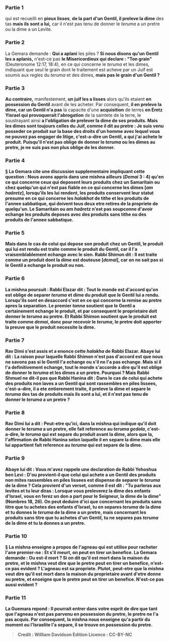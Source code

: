 
### Partie 1
qui est recueilli en <b>pieux lisses</b>, <b>de la part d'un Gentil, il preleve la dime</b> des tas <b>mais ils sont a lui,</b> car il n'est pas tenu de donner le <i>teruma</i> a un pretre ou la dime a un Levite.

### Partie 2
La Gemara demande : <b>Qui a aplani</b> les piles ? <b>Si nous disons qu'un Gentil les a aplanis,</b> n'est-ce pas <b>le Misericordieux qui declare : "Ton grain"</b> (Deuteronome 12:17, 18:4), en ce qui concerne le <i>teruma</i> et les dimes, indiquant que seul le grain dont le traitement est acheve par un Juif est soumis aux regles du <i>teruma</i> et des dimes, <b>mais pas le grain d'un Gentil ?</b>

### Partie 3
<b>Au contraire,</b> manifestement, <b>un juif les a lisses</b> alors qu'ils etaient <b>en possession du Gentil</b> avant de les acheter. Par consequent, <b>il en preleve la dime, car un Gentil n'a pas</b> la capacite d'une <b>acquisition</b> de terres <b>en Eretz Yisrael qui provoquerait l'abrogation</b> de la saintete de la terre, le soustrayant ainsi <b>a l'obligation de <b>prelever la dime</b> de ses produits. <b>Mais</b> les dimes <b>sont</b> toujours celles du Juif, <b>comme</b> il <b>dit au</b> pretre : <b>Je suis venu</b> posseder ce produit <b>sur la base</b> des droits d'un <b>homme avec lequel vous ne pouvez pas engager de litige,</b> c'est-a-dire un Gentil, a qui j'ai achete le produit. Puisqu'il n'est pas oblige de donner le <i>teruma</i> ou les dimes au pretre, je ne suis pas non plus oblige de les donner.

### Partie 4
§ La Gemara cite une discussion supplementaire impliquant cette question : <b>Nous avons appris</b> dans une mishna <b>ailleurs</b> (<i>Demai</i> 3 : 4) qu'en ce qui concerne <b>ceux qui deposent leurs produits chez un Samaritain ou chez quelqu'un qui n'est pas fiable en ce qui concerne les dimes [<i>am haâretz</i>],</b> lorsqu'ils les lui rendent, les produits conservent <b>leur statut presume en ce qui concerne</b> les <i>halakhot</i> de <b>tithe et</b> les produits de l'annee <b>sabbatique</b>, qui doivent tous deux etre retires de la propriete de quelqu'un. Le Samaritain ou <i>am haâretz</i> n'est pas soupconne d'avoir echange les produits deposes avec des produits sans tithe ou des produits de l'annee sabbatique.

### Partie 5
Mais dans le cas de celui qui depose son produit <b>chez un Gentil,</b> le produit qui lui est rendu est traite <b>comme le produit du</b> Gentil, car il l'a vraisemblablement echange avec le sien. <b>Rabbi Shimon dit :</b> Il est traite comme un <b>produit dont la dime est douteuse [<i>demai</i>],</b> car on ne sait pas si le Gentil a echange le produit ou non.

### Partie 6
La mishna poursuit : <b>Rabbi Elazar dit : Tout le monde est d'accord</b> qu'on est oblige <b>de separer</b> <i>teruma</i> et dime du produit que le Gentil lui a rendu. <b>Lorsqu'ils sont en desaccord</b> c'est <b>en ce qui concerne la remise au pretre</b> apres la separation. <b>Le premier <i>tanna</i> soutient</b> que le Gentil a <b>certainement echange</b> le produit, <b>et</b> par consequent le proprietaire <b>doit donner</b> le <i>teruma</i> <b>au pretre. Et Rabbi Shimon soutient</b> que le produit est traite comme <b><i>demai</i>,</b> donc pour recevoir le <i>teruma</i>, le pretre doit apporter la preuve que le produit necessite la dime.

### Partie 7
<b>Rav Dimi s'est assis et a enonce cette <i>halakha</i></b> de Rabbi Elazar. <b>Abaye lui dit : La raison</b> pour laquelle Rabbi Shimon n'est pas d'accord est <b>que nous ne savons pas si</b> le Gentil <b>l'a echange</b> ou <b>s'il ne l'a pas echange. Mais</b> si <b>il l'a definitivement echange, tout le monde</b> s'accorde <b>a dire</b> qu'il est <b>oblige de donner</b> le <i>teruma</i> et les dimes <b>a un pretre.</b> Pourquoi ? <b>Mais Rabbi Shmuel ne dit-il pas</b> que <b>Rabbi Hanina dit : </b> Dans le cas de <b>celui qui achete des produits non laves a un Gentil</b> qui sont rassembles en <b>piles lissees</b>, c'est-a-dire, il a ete entierement traite, <b>il preleve la dime</b> et separe le <i>teruma</i> des tas de produits <b>mais ils sont a lui,</b> et il n'est pas tenu de donner le <i>teruma</i> a un pretre ?

### Partie 8
Rav Dimi lui a dit : <b>Peut-etre qu'ici,</b> dans la mishna qui indique qu'il doit donner le <i>teruma</i> a un pretre, elle fait reference <b>au <i>teruma gedola</i>,</b> c'est-a-dire, le <i>teruma</i> qui est separe du produit avant la dime, alors que <b>la,</b> l'affirmation de Rabbi Hanina selon laquelle il en separe la dime mais elle lui appartient fait reference <b>au</b> <b><i>teruma</i></b> qui est separe de <b>la dime.</b>

### Partie 9
Abaye lui dit : <b>Vous m'avez rappele une declaration de Rabbi Yehoshua ben Levi : D'ou</b> provient-il <b>que celui qui achete a un Gentil des produits non mites</b> rassembles en <b>piles lissees</b> <b>est dispense de</b> separer le <b><i>teruma</i> de la dime ?</b> Cela provient d'un verset, <b>comme il est dit : "Tu parleras aux levites et tu leur diras : Lorsque vous preleverez</b> la dime des <b>enfants d'Israel</b>, vous en ferez un don a part pour le Seigneur, la dime de la dime" (Nombres 18, 26). On peut deduire d'ici que concernant les <b>produits sans titre que tu achetes des enfants d'Israel, tu en separes <i>teruma</i> de la dime et tu donnes</b> le <i>teruma</i> de la dime <b>a un pretre,</b> mais concernant les <b>produits sans titre que tu achetes d'un Gentil, tu ne separes pas <i>teruma</i> de la dime et tu la donnes a un pretre.</b>

### Partie 10
§ La mishna enseigne a propos de l'agneau qui est utilise pour racheter l'ane premier-ne : <b>Et s'il meurt, on peut en tirer un benefice.</b> La Gemara demande : <b>Ou est-il mort ? Si on dit qu'il est mort</b> dans <b>la maison du pretre, et</b> le mishna veut dire que <b>le pretre peut en tirer un benefice,</b> n'est-ce pas <b>evident ?</b> L'agneau <b>est sa propriete. Plutot,</b> peut-etre que la mishna veut dire <b>qu'il est mort</b> dans <b>la maison du proprietaire</b> avant d'etre donne au pretre, <b>et</b> enseigne que <b>le pretre peut en tirer un benefice.</b> N'est-ce pas <b>aussi evident ?</b>

### Partie 11
La Guemara repond : Il pourrait <b>entrer dans votre esprit de dire</b> que <b>tant que</b> l'agneau <b>n'est pas parvenu en possession</b> du pretre, le pretre <b>ne l'a pas acquis.</b> Par consequent, la mishna <b>nous enseigne qu'a partir du moment ou</b> l'Israelite <b>l'a separe, il se trouve en possession du pretre.</b>

>Credit : William Davidson Edition
>Licence : CC-BY-NC